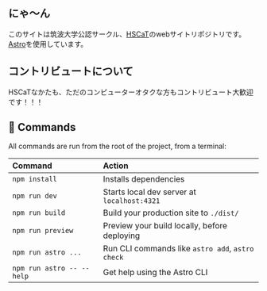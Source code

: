## にゃ〜ん

このサイトは筑波大学公認サークル、[HSCaT](https://hscat.org)のwebサイトリポジトリです。
[Astro](https://astro.build/)を使用しています。

## コントリビュートについて
HSCaTなかたも、ただのコンピューターオタクな方もコントリビュート大歓迎です！！！



## 🧞 Commands

All commands are run from the root of the project, from a terminal:

| Command                   | Action                                           |
| :------------------------ | :----------------------------------------------- |
| `npm install`             | Installs dependencies                            |
| `npm run dev`             | Starts local dev server at `localhost:4321`      |
| `npm run build`           | Build your production site to `./dist/`          |
| `npm run preview`         | Preview your build locally, before deploying     |
| `npm run astro ...`       | Run CLI commands like `astro add`, `astro check` |
| `npm run astro -- --help` | Get help using the Astro CLI                     |

